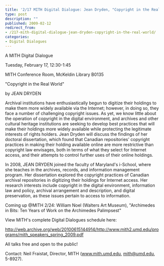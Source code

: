 ```yaml
---
title: '2/17 MITH Digital Dialogue: Jean Dryden, "Copyright in the Real World"'
type: post
description: ""
published: 2009-02-12
redirect_from: 
- /217-mith-digital-dialogue-jean-dryden-copyright-in-the-real-world/
categories:
- Digital Dialogues
---
```

A MITH Digital Dialogue

Tuesday, February 17, 12:30-1:45

MITH Conference Room, McKeldin Library B0135

"Copyright in the Real World"

by JEAN DRYDEN

Archival institutions have enthusiastically begun to digitize their holdings to make them more widely available via the Internet; however, in doing so, they face a number of challenging copyright issues. As yet, we know little about the operation of copyright in the digital environment, and archives and other cultural heritage institutions are seeking to develop best practices that will make their holdings more widely available while protecting the legitimate interests of rights holders. Jean Dryden will discuss the findings of her doctoral dissertation, which found that Canadian repositories' copyright practices in making their holding available online are more restrictive than copyright law envisages, both in terms of what they select for Internet access, and their attempts to control further uses of their online holdings.

In 2008, JEAN DRYDEN joined the faculty of Maryland's i-School, where she teaches in the archives, records, and information management program. Her dissertation explored the copyright practices of Canadian archival repositories in digitizing their holdings for Internet access. Her research interests include copyright in the digital environment, information law and policy, archival arrangement and description, and digital preservation, as these issues pertain to access to information.

Coming up @MITH 2/24: William Noel (Walters Art Museum), "Archimedes in Bits: Ten Years of Work on the Archimedes Palimpsest"

View MITH's complete Digital Dialogues schedule here:

http://web.archive.org/web/20100615144914/http://www.mith2.umd.edu/programs/mith_speakers_spring_2009.pdf

All talks free and open to the public!

Contact: Neil Fraistat, Director, MITH (www.mith.umd.edu, mith@umd.edu, 5-8927).

